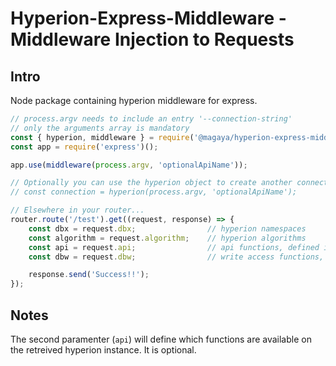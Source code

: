 # Hyperion-Express-Middleware - Middleware Injection to Requests

## Intro
Node package containing hyperion middleware for express.

```js
// process.argv needs to include an entry '--connection-string'
// only the arguments array is mandatory
const { hyperion, middleware } = require('@magaya/hyperion-express-middleware');
const app = require('express')();

app.use(middleware(process.argv, 'optionalApiName'));

// Optionally you can use the hyperion object to create another connection: 
// const connection = hyperion(process.argv, 'optionalApiName');

// Elsewhere in your router...
router.route('/test').get((request, response) => {
    const dbx = request.dbx;                // hyperion namespaces
    const algorithm = request.algorithm;    // hyperion algorithms
    const api = request.api;                // api functions, defined if an API was requested
    const dbw = request.dbw;                // write access functions, save and edit

    response.send('Success!!');
});
```

## Notes
The second paramenter (`api`) will define which functions are available on the retreived hyperion instance. It is optional.